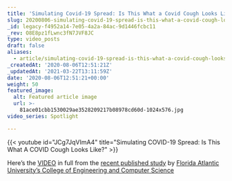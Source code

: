 ```yaml
---
title: 'Simulating Covid-19 Spread: Is This What a Covid Cough Looks Like?'
slug: 20200806-simulating-covid-19-spread-is-this-what-a-covid-cough-looks-like
_id: legacy-f4952a14-7e05-4a2a-84ac-9d1446fcbc11
_rev: O8E8pz1fLwnc3fN7JVF8JC
type: video_posts
draft: false
aliases:
  - article/simulating-covid-19-spread-is-this-what-a-covid-cough-looks-like/
_createdAt: '2020-08-06T12:51:21Z'
_updatedAt: '2021-03-22T13:11:59Z'
date: '2020-08-06T12:51:21+00:00'
weight: 50
featured_image:
  alt: Featured article image
  url: >-
    81ace01cbb1530029ae3528209217b08978cd60d-1024x576.jpg
video_series: Spotlight

---
```

{{< youtube id="JCg7JqVImA4" title="Simulating COVID-19 Spread: Is This What A COVID Cough Looks Like?" >}}

Here’s the [VIDEO](https://www.fau.edu/newsdesk/articles/efficacy-facemasks-coronavirus.php) in full from the [recent published study](https://aip.scitation.org/doi/10.1063/5.0016018) by [Florida Atlantic University’s College of Engineering and Computer Science](https://www.fau.edu/newsdesk/articles/efficacy-facemasks-coronavirus.php)